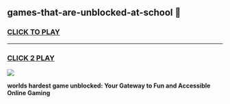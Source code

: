 
## games-that-are-unblocked-at-school 👋
<h3>
<a href="https://premium.freeplayer.one?title=games-that-are-unblocked-at-school&ref=14F">CLICK TO PLAY</a></h3>
<hr>

<h3>
<a href="https://premium.freeplayer.one?title=games-that-are-unblocked-at-school&ref=14F">CLICK 2 PLAY</a>
  
</h3>

<a href="https://premium.freeplayer.one?title=games-that-are-unblocked-at-school&ref=12F/"><img src="https://clearcache.store/games.png"></a>


**worlds hardest game unblocked: Your Gateway to Fun and Accessible Online Gaming**
